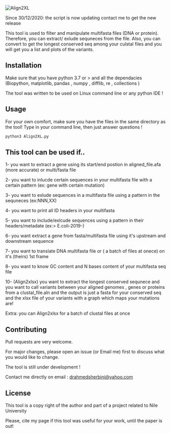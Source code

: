 ![Align2XL](https://user-images.githubusercontent.com/49863685/110310066-63f19a00-8002-11eb-86ff-46f62d52cfbd.jpg)

Since 30/12/2020: the script is now updating contact me to get the new release

This tool is used to filter and manipulate  multifasta files (DNA or protein). Therefore, you can extract/ exlude sequneces from the file. Also, you can convert  to get the longest conserved seq among your culstal files and you will get you a list and plots of the variants.

## Installation

Make sure that you have python 3.7 or > and all the dependacies (Biopython, matplotlib, pandas , numpy , difflib, re , collections )

The tool was written to be used on Linux command line or any python IDE !

## Usage
For your own comfort, make sure you have the files in the same directory as the tool!
Type in your command line, then just answer questions !


```python
python3 Align2XL.py

```

## This tool can be used if..
1- you want to extract a gene using its start/end postion in aligned_file.afa (more accurate) or multi/fasta file

2- you want to inlucde certain sequences in your multifasta file with a certain pattern (ex: gene with certain mutation)

3- you want to exlude sequences in a multifasta file using a pattern in the sequneces (ex:NNN,XX)

4- you want to  print all  ID headers in your multifasta

5- you want to include/exlcude sequences using a pattern in their headers/metadate (ex:> E.coli-2019-)

6- you want extract a gene from fasta/multifasta file using it's upstream and downstream sequence

7- you want to translate DNA multifasta file or ( a batch of files at onece) on it's (theirs) 1st frame

8- you want to know GC content and N bases content of your multifasta seq file

10- (Align2xlsx) you want to extract the longest conserved sequnece and you want to call variants between your aligned genomes , genes or proteins from a clustal_file.aln and the output is just a fasta for your conserved seq and the xlsx file of your variants with a graph which maps your mutations are!


Extra: you can Align2xlsx for a batch of clustal files at once

## Contributing
Pull requests are very welcome. 


For major changes, please open an issue (or Email me) first to discuss what you would like to change.

The tool is still under development !

Contact me directly on email : drahmedsherbini@yahoo.com
## License
This tool is a copy right of the author and  part of a project related to Nile University 

Please, cite my page if this tool was useful for your work, until the paper is out!
